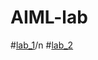 # AIML-lab
#[lab_1](https://github.com/2303A51688/AIML-lab/blob/main/AIML_assignment_1.ipynb)/n
#[lab_2](https://github.com/2303A51688/AIML-lab/blob/main/AIML_assignment_2.ipynb)
